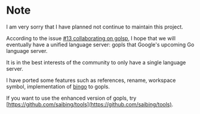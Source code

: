# Note

I am very sorry that I have planned not continue to maintain this project. 

According to the issue [#13 collaborating on golsp](https://github.com/saibing/bingo/issues/13), I hope that we will eventually have a unified language server: 
gopls that Google's upcoming Go language server. 

It is in the best interests of the community to only have a single language server. 

I have ported some features such as references, rename, workspace symbol, implementation of [bingo](https://github.com/saibing/bingo)  to gopls.

If you want to use the enhanced version of gopls, try [https://github.com/saibing/tools](https://github.com/saibing/tools).


